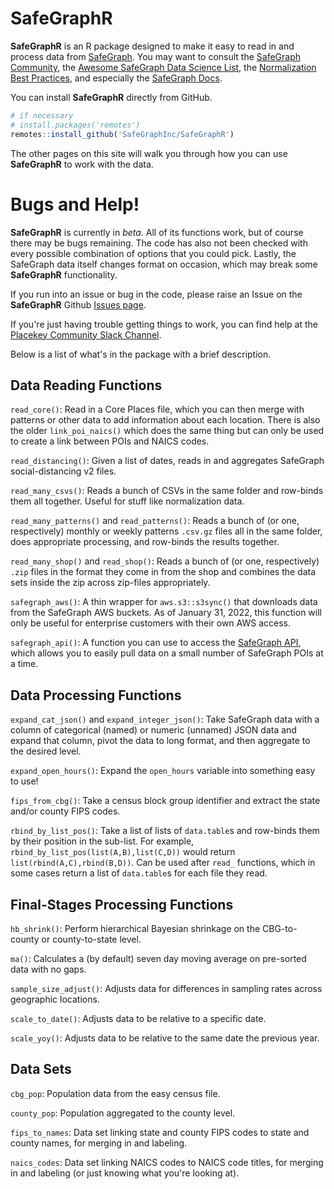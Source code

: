 # SafeGraphR

**SafeGraphR** is an R package designed to make it easy to read in and process data from [SafeGraph](safegraph.com). You may want to consult the [SafeGraph Community](https://www.safegraph.com/community), the [Awesome SafeGraph Data Science List](https://github.com/SafeGraphInc/awesome-safegraph-datascience), the [Normalization Best Practices](https://colab.research.google.com/drive/16BELpcum4TKoH-5wg8Xym_CGgIGgpu1I?usp=sharing), and especially the [SafeGraph Docs](docs.safegraph.com/).

You can install **SafeGraphR** directly from GitHub.

```r
# if necessary
# install.packages('remotes')
remotes::install_github('SafeGraphInc/SafeGraphR')
```

The other pages on this site will walk you through how you can use **SafeGraphR** to work with the data.


# Bugs and Help!

**SafeGraphR** is currently in *beta*. All of its functions work, but of course there may be bugs remaining. The code has also not been checked with every possible combination of options that you could pick. Lastly, the SafeGraph data itself changes format on occasion, which may break some **SafeGraphR** functionality.

If you run into an issue or bug in the code, please raise an Issue on the **SafeGraphR** Github [Issues page](https://github.com/SafeGraphInc/SafeGraphR/issues).

If you're just having trouble getting things to work, you can find help at the [Placekey Community Slack Channel](placekey-community.slack.com/).

Below is a list of what's in the package with a brief description.

## Data Reading Functions

`read_core()`: Read in a Core Places file, which you can then merge with patterns or other data to add information about each location. There is also the older `link_poi_naics()` which does the same thing but can only be used to create a link between POIs and NAICS codes.

`read_distancing()`: Given a list of dates, reads in and aggregates SafeGraph social-distancing v2 files.

`read_many_csvs()`: Reads a bunch of CSVs in the same folder and row-binds them all together. Useful for stuff like normalization data.

`read_many_patterns()` and `read_patterns()`: Reads a bunch of (or one, respectively) monthly or weekly patterns `.csv.gz` files all in the same folder, does appropriate processing, and row-binds the results together.

`read_many_shop()` and `read_shop()`: Reads a bunch of (or one, respectively) `.zip` files in the format they come in from the shop and combines the data sets inside the zip across zip-files appropriately.

`safegraph_aws()`: A thin wrapper for `aws.s3::s3sync()` that downloads data from the SafeGraph AWS buckets. As of January 31, 2022, this function will only be useful for enterprise customers with their own AWS access.

`safegraph_api()`: A function you can use to access the [SafeGraph API](https://shop.safegraph.com/api), which allows you to easily pull data on a small number of SafeGraph POIs at a time.


## Data Processing Functions

`expand_cat_json()` and `expand_integer_json()`: Take SafeGraph data with a column of categorical (named) or numeric (unnamed) JSON data and expand that column, pivot the data to long format, and then aggregate to the desired level.

`expand_open_hours()`: Expand the `open_hours` variable into something easy to use!

`fips_from_cbg()`: Take a census block group identifier and extract the state and/or county FIPS codes.

`rbind_by_list_pos()`: Take a list of lists of `data.table`s and row-binds them by their position in the sub-list. For example, `rbind_by_list_pos(list(A,B),list(C,D))` would return `list(rbind(A,C),rbind(B,D))`. Can be used after `read_` functions, which in some cases return a list of `data.table`s for each file they read.

## Final-Stages Processing Functions

`hb_shrink()`: Perform hierarchical Bayesian shrinkage on the CBG-to-county or county-to-state level.

`ma()`: Calculates a (by default) seven day moving average on pre-sorted data with no gaps.

`sample_size_adjust()`: Adjusts data for differences in sampling rates across geographic locations.

`scale_to_date()`: Adjusts data to be relative to a specific date.

`scale_yoy()`: Adjusts data to be relative to the same date the previous year.

## Data Sets

`cbg_pop`: Population data from the easy census file.

`county_pop`: Population aggregated to the county level.

`fips_to_names`: Data set linking state and county FIPS codes to state and county names, for merging in and labeling.

`naics_codes`: Data set linking NAICS codes to NAICS code titles, for merging in and labeling (or just knowing what you're looking at).
